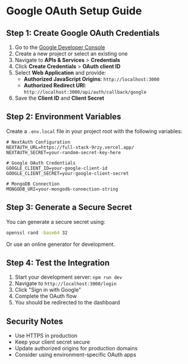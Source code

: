 # Google OAuth Setup Guide

## Step 1: Create Google OAuth Credentials

1. Go to the [Google Developer Console](https://console.developers.google.com)
2. Create a new project or select an existing one
3. Navigate to **APIs & Services** > **Credentials**
4. Click **Create Credentials** > **OAuth client ID**
5. Select **Web Application** and provide:
   - **Authorized JavaScript Origins**: `http://localhost:3000`
   - **Authorized Redirect URI**: `http://localhost:3000/api/auth/callback/google`
6. Save the **Client ID** and **Client Secret**

## Step 2: Environment Variables

Create a `.env.local` file in your project root with the following variables:

```env
# NextAuth Configuration
NEXTAUTH_URL=https://full-stack-9rzy.vercel.app/
NEXTAUTH_SECRET=your-random-secret-key-here

# Google OAuth Credentials
GOOGLE_CLIENT_ID=your-google-client-id
GOOGLE_CLIENT_SECRET=your-google-client-secret

# MongoDB Connection
MONGODB_URI=your-mongodb-connection-string
```

## Step 3: Generate a Secure Secret

You can generate a secure secret using:

```bash
openssl rand -base64 32
```

Or use an online generator for development.

## Step 4: Test the Integration

1. Start your development server: `npm run dev`
2. Navigate to `http://localhost:3000/login`
3. Click "Sign in with Google"
4. Complete the OAuth flow
5. You should be redirected to the dashboard

## Security Notes

- Use HTTPS in production
- Keep your client secret secure
- Update authorized origins for production domains
- Consider using environment-specific OAuth apps 